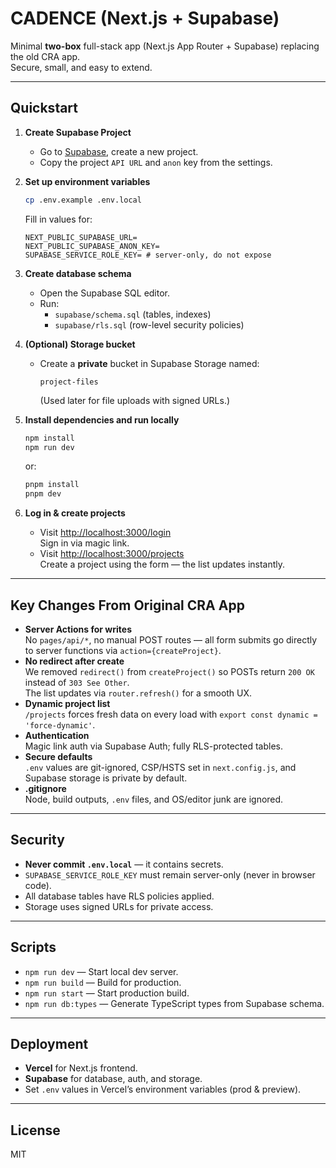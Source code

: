 # CADENCE (Next.js + Supabase)

Minimal **two-box** full-stack app (Next.js App Router + Supabase) replacing the old CRA app.  
Secure, small, and easy to extend.

---

## Quickstart

1. **Create Supabase Project**  
   - Go to [Supabase](https://supabase.com/), create a new project.  
   - Copy the project `API URL` and `anon` key from the settings.

2. **Set up environment variables**  
   ```bash
   cp .env.example .env.local
   ```
   Fill in values for:
   ```
   NEXT_PUBLIC_SUPABASE_URL=
   NEXT_PUBLIC_SUPABASE_ANON_KEY=
   SUPABASE_SERVICE_ROLE_KEY= # server-only, do not expose
   ```

3. **Create database schema**  
   - Open the Supabase SQL editor.  
   - Run:
     - `supabase/schema.sql` (tables, indexes)
     - `supabase/rls.sql` (row-level security policies)

4. **(Optional) Storage bucket**  
   - Create a **private** bucket in Supabase Storage named:
     ```
     project-files
     ```
     (Used later for file uploads with signed URLs.)

5. **Install dependencies and run locally**
   ```bash
   npm install
   npm run dev
   ```
   or:
   ```bash
   pnpm install
   pnpm dev
   ```

6. **Log in & create projects**
   - Visit [http://localhost:3000/login](http://localhost:3000/login)  
     Sign in via magic link.
   - Visit [http://localhost:3000/projects](http://localhost:3000/projects)  
     Create a project using the form — the list updates instantly.

---

## Key Changes From Original CRA App
- **Server Actions for writes**  
  No `pages/api/*`, no manual POST routes — all form submits go directly to server functions via `action={createProject}`.
- **No redirect after create**  
  We removed `redirect()` from `createProject()` so POSTs return `200 OK` instead of `303 See Other`.  
  The list updates via `router.refresh()` for a smooth UX.
- **Dynamic project list**  
  `/projects` forces fresh data on every load with `export const dynamic = 'force-dynamic'`.
- **Authentication**  
  Magic link auth via Supabase Auth; fully RLS-protected tables.
- **Secure defaults**  
  `.env` values are git-ignored, CSP/HSTS set in `next.config.js`, and Supabase storage is private by default.
- **.gitignore**  
  Node, build outputs, `.env` files, and OS/editor junk are ignored.

---

## Security
- **Never commit `.env.local`** — it contains secrets.  
- `SUPABASE_SERVICE_ROLE_KEY` must remain server-only (never in browser code).  
- All database tables have RLS policies applied.  
- Storage uses signed URLs for private access.

---

## Scripts
- `npm run dev` — Start local dev server.
- `npm run build` — Build for production.
- `npm run start` — Start production build.
- `npm run db:types` — Generate TypeScript types from Supabase schema.

---

## Deployment
- **Vercel** for Next.js frontend.  
- **Supabase** for database, auth, and storage.  
- Set `.env` values in Vercel’s environment variables (prod & preview).  

---

## License
MIT
